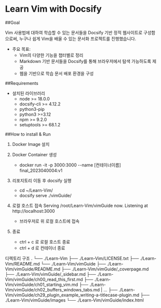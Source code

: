 # Learn Vim with Docsify

##Goal

Vim 사용법에 대하여 학습할 수 있는 문서들을 Docsify 기반 정적 웹사이트로 구성함으로써, 누구나 쉽게 Vim을 배울 수 있는 문서화 프로젝트를 진행했습니다.

- 주요 목표:
    - Vim의 다양한 기능을 챕터별로 정리
    - Markdown 기반 문서들을 Docsify를 통해 브라우저에서 탐색 가능하도록 제공
    - 웹을 기반으로 학습 문서 배포 환경을 구성


##Requirements
- 설치된 라이브러리
    - node >= 18.0.0
    - docsify-cli >= 4.12.2
    - python3-pip
    - python3 >=3.12
    - npm >= 9.2.0
    - setuptools >= 68.1.2


##How to install & Run

1. Docker Image 설치

2. Docker Container 생성
    - docker run -it -p 3000:3000 --name [컨테이너이름] final_2023040004:v1

3. 리포지토리 이동 후 docsify 실행
    - cd ~/Learn-Vim/
    - docsify serve ./vimGuide/

4. 로컬 호스트 접속
Serving /root/Learn-Vim/vimGuide now.
Listening at http://localhost:3000
    - 브라우저로 위 로컬 호스트에 접속

5. 종료
    - ctrl + c 로 로컬 호스트 종료
    - ctrl + d 로 컨테이너 종료

디렉토리 구조
.
└── ./Learn-Vim
    ├── ./Learn-Vim/LICENSE.txt
    ├── ./Learn-Vim/README.md
    └── ./Learn-Vim/vimGuide
        ├── ./Learn-Vim/vimGuide/README.md
        ├── ./Learn-Vim/vimGuide/_coverpage.md
        ├── ./Learn-Vim/vimGuide/_sidebar.md
        ├── ./Learn-Vim/vimGuide/ch00_read_this_first.md
        ├── ./Learn-Vim/vimGuide/ch01_starting_vim.md
        ├── ./Learn-Vim/vimGuide/ch02_buffers_windows_tabs.md
        |   ...
        ├── ./Learn-Vim/vimGuide/ch29_plugin_example_writing-a-titlecase-plugin.md
        ├── ./Learn-Vim/vimGuide/images
        └── ./Learn-Vim/vimGuide/index.html
